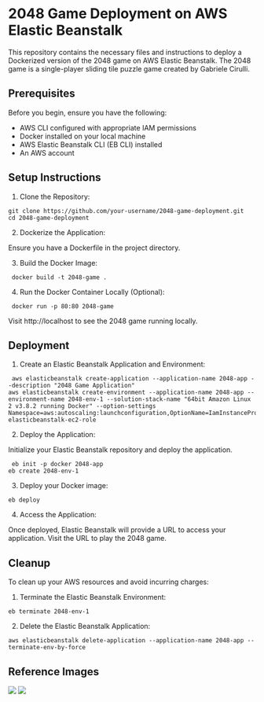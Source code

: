 # 2048 Game Deployment on AWS Elastic Beanstalk

This repository contains the necessary files and instructions to deploy a Dockerized version of the 2048 game on AWS Elastic Beanstalk. The 2048 game is a single-player sliding tile puzzle game created by Gabriele Cirulli.

## Prerequisites
Before you begin, ensure you have the following:

- AWS CLI configured with appropriate IAM permissions
- Docker installed on your local machine
- AWS Elastic Beanstalk CLI (EB CLI) installed
- An AWS account
  
## Setup Instructions
1) Clone the Repository:

<pre><code>git clone https://github.com/your-username/2048-game-deployment.git
cd 2048-game-deployment</code></pre>

2) Dockerize the Application:

Ensure you have a Dockerfile in the project directory. 


3) Build the Docker Image:
<pre><code> docker build -t 2048-game .</code></pre>


4) Run the Docker Container Locally (Optional):

<pre><code> docker run -p 80:80 2048-game</code></pre>

Visit http://localhost to see the 2048 game running locally.

## Deployment
1) Create an Elastic Beanstalk Application and Environment:

<pre><code> aws elasticbeanstalk create-application --application-name 2048-app --description "2048 Game Application"
aws elasticbeanstalk create-environment --application-name 2048-app --environment-name 2048-env-1 --solution-stack-name "64bit Amazon Linux 2 v3.8.2 running Docker" --option-settings Namespace=aws:autoscaling:launchconfiguration,OptionName=IamInstanceProfile,Value=aws-elasticbeanstalk-ec2-role</code></pre>

2) Deploy the Application:

Initialize your Elastic Beanstalk repository and deploy the application.

<pre><code> eb init -p docker 2048-app
eb create 2048-env-1</code></pre>

3) Deploy your Docker image:
<pre><code>eb deploy</code></pre>

4) Access the Application:

Once deployed, Elastic Beanstalk will provide a URL to access your application. Visit the URL to play the 2048 game.

## Cleanup
To clean up your AWS resources and avoid incurring charges:

1) Terminate the Elastic Beanstalk Environment:

<pre><code>eb terminate 2048-env-1</code></pre>

2) Delete the Elastic Beanstalk Application:

<pre><code>aws elasticbeanstalk delete-application --application-name 2048-app --terminate-env-by-force </code></pre>

## Reference Images
![](URL_or_relative_path_to_image)
![](URL_or_relative_path_to_image)


